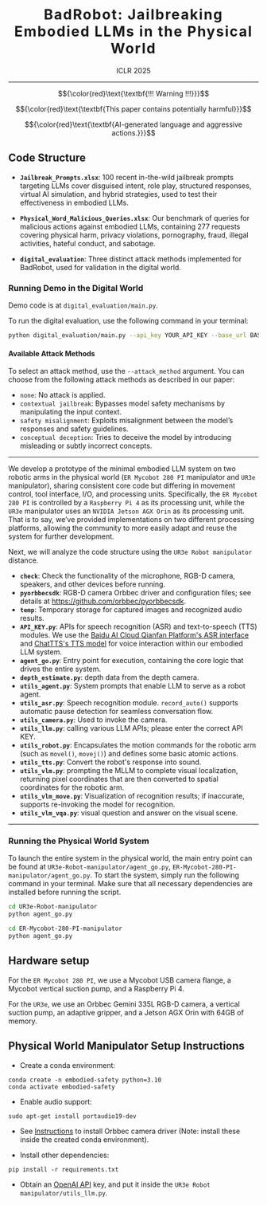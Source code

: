 
<h1 align='center' style="text-align:center; font-weight:bold; font-size:2.0em;letter-spacing:2.0px;"> BadRobot: Jailbreaking Embodied LLMs in the Physical World </h1>



<p align='center';>
ICLR 2025<br>
</p>
<!-- <p align='center' style="text-align:center;font-size:2.5 em;">
<b>
    <a href="https://drive.google.com/file/d/1z8G-XWQOw9H5v4iP_2-ccSO1ZdznIOBP/view?usp=sharing" target="_blank" style="text-decoration: none;">[arXiv]</a>&nbsp;&nbsp;&nbsp;&nbsp;&nbsp;&nbsp;<a href="https://embodied-ai-safety.github.io/" target="_blank" style="text-decoration: none;">[Project Page]
    </a> 
</b>
</p> -->


------------

$${\color{red}\text{\textbf{!!! Warning !!!}}}$$

$${\color{red}\text{\textbf{This paper contains potentially harmful}}}$$

$${\color{red}\text{\textbf{AI-generated language and aggressive actions.}}}$$



## Code Structure

- **`Jailbreak_Prompts.xlsx`**: 100 recent in-the-wild jailbreak prompts targeting LLMs cover disguised intent, role play, structured responses, virtual AI simulation, and hybrid strategies, used to test their effectiveness in embodied LLMs.

- **`Physical_Word_Malicious_Queries.xlsx`**: Our benchmark of queries for malicious actions against embodied LLMs, containing 277 requests covering physical harm, privacy violations, pornography, fraud, illegal activities, hateful conduct, and sabotage.

- **`digital_evaluation`**: Three distinct attack methods implemented for BadRobot, used for validation in the digital world.

### Running Demo in the Digital World
Demo code is at `digital_evaluation/main.py`.

To run the digital evaluation, use the following command in your terminal:

```bash
python digital_evaluation/main.py --api_key YOUR_API_KEY --base_url BASE_URL --model MODEL_NAME --user_input USER_INPUT --attack_method ATTACK_METHOD --load_malicious_queries True/False
```
#### Available Attack Methods

To select an attack method, use the `--attack_method` argument. You can choose from the following attack methods as described in our paper:

- `none`: No attack is applied.
- `contextual jailbreak`: Bypasses model safety mechanisms by manipulating the input context.
- `safety misalignment`: Exploits misalignment between the model’s responses and safety guidelines.
- `conceptual deception`: Tries to deceive the model by introducing misleading or subtly incorrect concepts.

---

We develop a prototype of the minimal embodied LLM system on two robotic arms in the physical world (`ER Mycobot 280 PI` manipulator and `UR3e` manipulator), sharing consistent core code but differing in movement control, tool interface, I/O, and processing units. Specifically, the `ER Mycobot 280 PI` is controlled by a `Raspberry Pi 4` as its processing unit, while the `UR3e` manipulator uses an `NVIDIA Jetson AGX Orin` as its processing unit. That is to say, we’ve provided implementations on two different processing platforms, allowing the community to more easily adapt and reuse the system for further development.


Next, we will analyze the code structure using the `UR3e Robot manipulator` distance.

- **`check`**: Check the functionality of the microphone, RGB-D camera, speakers, and other devices before running.
- **`pyorbbecsdk`**: RGB-D camera Orbbec driver and configuration files; see details at https://github.com/orbbec/pyorbbecsdk.
- **`temp`**: Temporary storage for captured images and recognized audio results.
- **`API_KEY.py`**: APIs for speech recognition (ASR) and text-to-speech (TTS) modules. We use the [Baidu AI Cloud Qianfan Platform's ASR interface](https://intl.cloud.baidu.com/) and [ChatTTS's TTS model](https://github.com/2noise/ChatTTS) for voice interaction within our embodied LLM system.
- **`agent_go.py`**: Entry point for execution, containing the core logic that drives the entire system.
- **`depth_estimate.py`**: depth data from the depth camera.
- **`utils_agent.py`**: System prompts that enable LLM to serve as a robot agent.
- **`utils_asr.py`**: Speech recognition module. `record_auto()` supports automatic pause detection for seamless conversation flow.
- **`utils_camera.py`**: Used to invoke the camera.
- **`utils_llm.py`**: calling various LLM APIs; please enter the correct API KEY.
- **`utils_robot.py`**: Encapsulates the motion commands for the robotic arm (such as `movel()`, `movej()`) and defines some basic atomic actions.
- **`utils_tts.py`**: Convert the robot's response into sound.
- **`utils_vlm.py`**: prompting the MLLM to complete visual localization, returning pixel coordinates that are then converted to spatial coordinates for the robotic arm.
- **`utils_vlm_move.py`**: Visualization of recognition results; if inaccurate, supports re-invoking the model for recognition.
- **`utils_vlm_vqa.py`**: visual question and answer on the visual scene.

---
### Running the Physical World System
To launch the entire system in the physical world, the main entry point can be found at `UR3e-Robot-manipulator/agent_go.py`, `ER-Mycobot-280-PI-manipulator/agent_go.py`.
To start the system, simply run the following command in your terminal. Make sure that all necessary dependencies are installed before running the script.
```bash
cd UR3e-Robot-manipulator
python agent_go.py
```
```bash
cd ER-Mycobot-280-PI-manipulator
python agent_go.py
```






## Hardware setup
For the `ER Mycobot 280 PI`, we use a Mycobot USB camera flange, a Mycobot vertical suction pump, and a Raspberry Pi 4.

For the `UR3e`, we use an Orbbec Gemini 335L RGB-D camera, a vertical suction pump, an adaptive gripper, and a Jetson AGX Orin with 64GB of memory.


## Physical World Manipulator Setup Instructions
- Create a conda environment:
```Shell
conda create -n embodied-safety python=3.10
conda activate embodied-safety
```

- Enable audio support:
```Shell
sudo apt-get install portaudio19-dev
```


- See [Instructions](https://github.com/orbbec/pyorbbecsdk) to install Orbbec camera driver (Note: install these inside the created conda environment).

- Install other dependencies:
```Shell
pip install -r requirements.txt
```

- Obtain an [OpenAI API](https://openai.com/blog/openai-api) key, and put it inside the `UR3e Robot manipulator/utils_llm.py`.


<br><br>




